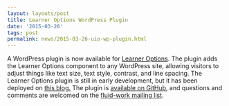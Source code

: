 ```yaml
---
layout: layouts/post
title: Learner Options WordPress Plugin
date: '2015-03-26'
tags: post
permalink: news/2015-03-26-uio-wp-plugin.html
---
```

A WordPress plugin is now available for
[Learner Options](http://build.fluidproject.org/infusion/demos/uiOptions/).
The plugin adds the Learner Options component to any WordPress site, allowing visitors to adjust
things like text size, text style, contrast, and line spacing.
The Learner Options plugin is still in early development, but it has been deployed on
[this blog.](http://tjbliss.org/a-one-size-fits-one-experience-on-tjbliss-org/)
The plugin is [available on GitHub](https://github.com/fluid-project/uio-wordpress-plugin/),
and questions and comments are welcomed on the [fluid-work mailing list](http://lists.idrc.ocad.ca/mailman/listinfo/fluid-work).
